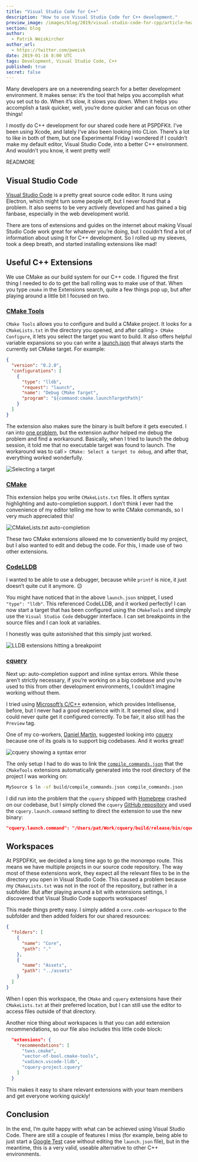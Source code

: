 ```yaml
---
title: "Visual Studio Code for C++"
description: "How to use Visual Studio Code for C++ development."
preview_image: /images/blog/2019/visual-studio-code-for-cpp/article-header.png
section: blog
author:
  - Patrik Weiskircher
author_url:
  - https://twitter.com/pweisk
date: 2019-01-16 8:00 UTC
tags: Development, Visual Studio Code, C++
published: true
secret: false
---
```


Many developers are on a neverending search for a better development environment. It makes sense: it’s the tool that helps you accomplish what you set out to do. When it’s slow, it slows you down. When it helps you accomplish a task quicker, well, you’re done quicker and can focus on other things!

I mostly do C++ development for our shared code here at PSPDFKit. I’ve been using Xcode, and lately I’ve also been looking into CLion. There’s a lot to like in both of them, but one Experimental Friday I wondered if I couldn’t make my default editor, Visual Studio Code, into a better C++ environment. And wouldn’t you know, it went pretty well!

READMORE

## Visual Studio Code

[Visual Studio Code][visual studio code link] is a pretty great source code editor. It runs using Electron, which might turn some people off, but I never found that a problem. It also seems to be very actively developed and has gained a big fanbase, especially in the web development world.

There are tons of extensions and guides on the internet about making Visual Studio Code work great for whatever you’re doing, but I couldn’t find a lot of information about using it for C++ development. So I rolled up my sleeves, took a deep breath, and started installing extensions like mad!

## Useful C++ Extensions

We use CMake as our build system for our C++ code. I figured the first thing I needed to do to get the ball rolling was to make use of that. When you type `cmake` in the Extensions search, quite a few things pop up, but after playing around a little bit I focused on two.

### [CMake Tools][]

`CMake Tools` allows you to configure and build a CMake project. It looks for a `CMakeLists.txt` in the directory you opened, and after calling `> CMake Configure`, it lets you select the target you want to build. It also offers helpful variable expansions so you can write a [launch.json][launch json description] that always starts the currently set CMake target. For example:

```json
{
  "version": "0.2.0",
  "configurations": [
    {
      "type": "lldb",
      "request": "launch",
      "name": "Debug CMake Target",
      "program": "${command:cmake.launchTargetPath}"
    }
  ]
}
```

The extension also makes sure the binary is built before it gets executed. I ran into [one problem][vscode problem], but the extension author helped me debug the problem and find a workaround. Basically, when I tried to launch the debug session, it told me that no executable target was found to launch. The workaround was to call `> CMake: Select a target to debug`, and after that, everything worked wonderfully.

![Selecting a target](/images/blog/2019/visual-studio-code-for-cpp/cmake-tools-select-target.png)

### [CMake][cmake extension]

This extension helps you write `CMakeLists.txt` files. It offers syntax highlighting and auto-completion support. I don’t think I ever had the convenience of my editor telling me how to write CMake commands, so I very much appreciated this!

![CMakeLists.txt auto-completion](/images/blog/2019/visual-studio-code-for-cpp/cmake-auto-completion.png)

These two CMake extensions allowed me to conveniently build my project, but I also wanted to edit and debug the code. For this, I made use of two other extensions.

### [CodeLLDB][]

I wanted to be able to use a debugger, because while `printf` is nice, it just doesn’t quite cut it anymore. 😉

You might have noticed that in the above `launch.json` snippet, I used `"type": "lldb"`. This referenced CodeLLDB, and it worked perfectly! I can now start a target that has been configured using the `CMakeTools` and simply use the `Visual Studio Code` debugger interface. I can set breakpoints in the source files and I can look at variables.

I honestly was quite astonished that this simply just worked.

![LLDB extensions hitting a breakpoint](/images/blog/2019/visual-studio-code-for-cpp/lldb.png)

### [cquery][cquery extension]

Next up: auto-completion support and inline syntax errors. While these aren’t strictly necessary, if you’re working on a big codebase and you’re used to this from other development environments, I couldn’t imagine working without them.

I tried using [Microsoft’s C/C++][microsoft c++] extension, which provides Intellisense, before, but I never had a good experience with it. It seemed slow, and I could never quite get it configured correctly. To be fair, it also still has the `Preview` tag.

One of my co-workers, [Daniel Martín][dmartin twitter], suggested looking into [cquery][cquery github] because one of its goals is to support big codebases. And it works great!

![cquery showing a syntax error](/images/blog/2019/visual-studio-code-for-cpp/cquery.png)

The only setup I had to do was to link the [`compile_commands.json`][compile commands] that the `CMakeTools` extensions automatically generated into the root directory of the project I was working on:

```bash
MySource $ ln -sf build/compile_commands.json compile_commands.json
```

I did run into the problem that the `cquery` shipped with [Homebrew][homebrew link] crashed on our codebase, but I simply cloned the `cquery` [GitHub repository][cquery github] and used the `cquery.launch.command` setting to direct the extension to use the new binary:

```json
"cquery.launch.command": "/Users/pat/Work/cquery/build/release/bin/cquery",
```

## Workspaces

At PSPDFKit, we decided a long time ago to go the monorepo route. This means we have multiple projects in our source code repository. The way most of these extensions work, they expect all the relevant files to be in the directory you open in Visual Studio Code. This caused a problem because my `CMakeLists.txt` was not in the root of the repository, but rather in a subfolder. But after playing around a bit with extensions settings, I discovered that Visual Studio Code supports workspaces!

This made things pretty easy. I simply added a `core.code-workspace` to the subfolder and then added folders for our shared resources:

```json
{
  "folders": [
    {
      "name": "Core",
      "path": "."
    },
    {
      "name": "Assets",
      "path": "../assets"
    }
  ]
}
```

When I open this workspace, the `CMake` and `cquery` extensions have their `CMakeLists.txt` at their preferred location, but I can still use the editor to access files outside of that directory.

Another nice thing about workspaces is that you can add extension recommendations, so our file also includes this little code block:

```json
  "extensions": {
    "recommendations": [
      "twxs.cmake",
      "vector-of-bool.cmake-tools",
      "vadimcn.vscode-lldb",
      "cquery-project.cquery"
    ]
  }
```

This makes it easy to share relevant extensions with your team members and get everyone working quickly!

## Conclusion

In the end, I’m quite happy with what can be achieved using Visual Studio Code. There are still a couple of features I miss (for example, being able to just start a [Google Test][gtest link] case without editing the `launch.json` file), but in the meantime, this is a very valid, useable alternative to other C++ environments.

[cmake tools]: https://marketplace.visualstudio.com/items?itemName=vector-of-bool.cmake-tools
[vscode problem]: https://github.com/vector-of-bool/vscode-cmake-tools/issues/461
[launch json description]: https://code.visualstudio.com/docs/editor/debugging#_launch-configurations
[cmake extension]: https://marketplace.visualstudio.com/items?itemName=twxs.cmake
[codelldb]: https://marketplace.visualstudio.com/items?itemName=vadimcn.vscode-lldb
[cquery extension]: https://marketplace.visualstudio.com/items?itemName=cquery-project.cquery
[microsoft c++]: https://marketplace.visualstudio.com/items?itemName=ms-vscode.cpptools
[dmartin twitter]: https://twitter.com/dmartincy
[cquery github]: https://github.com/cquery-project/cquery
[compile commands]: https://clang.llvm.org/docs/JSONCompilationDatabase.html
[homebrew link]: https://brew.sh/
[gtest link]: https://github.com/google/googletest
[visual studio code link]: https://code.visualstudio.com/
